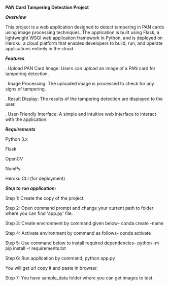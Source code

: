 **PAN Card Tampering Detection Project**

***Overview***

This project is a web application designed to detect tampering in PAN cards using image processing techniques. The application is built using Flask, a lightweight WSGI web application framework in Python, and is deployed on Heroku, a cloud platform that enables developers to build, run, and operate applications entirely in the cloud.

***Features***

.  Upload PAN Card Image: Users can upload an image of a PAN card for tampering detection.

.  Image Processing: The uploaded image is processed to check for any signs of tampering.

.  Result Display: The results of the tampering detection are displayed to the user.

.  User-Friendly Interface: A simple and intuitive web interface to interact with the application.


***Requirements***

Python 3.x

Flask

OpenCV

NumPy

Heroku CLI (for deployment)


***Step to run application:***

Step 1:	Create the copy of the project.

Step 2: Open command prompt and change your current path 
to folder where you can find 'app.py' file.

Step 3: Create environment by command given below-
conda create -name <environment name>

Step 4: Activate environment by command as follows-
conda activate <environment name>

Step 5: Use command below to install required dependencies-
python -m pip install -r requirements.txt

Step 6: Run application by command;
python app.py

You will get url copy it and paste in browser.

Step 7: You have sample_data folder where you can get images to test.
